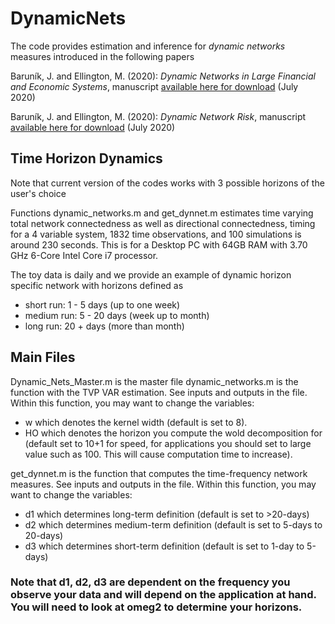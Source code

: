 # DynamicNets

The code provides estimation and inference for *dynamic networks* measures introduced in the following papers

Baruník, J. and Ellington, M. (2020): *Dynamic Networks in Large Financial and Economic Systems*, manuscript [available here for download](https://papers.ssrn.com/sol3/papers.cfm?abstract_id=3651134) (July 2020) 

Baruník, J. and Ellington, M. (2020): *Dynamic Network Risk*, manuscript [available here for download](https://papers.ssrn.com/sol3/papers.cfm?abstract_id=3622200) (July 2020) 

## Time Horizon Dynamics

Note that current version of the codes works with 3 possible horizons of the user's choice

Functions dynamic_networks.m and get_dynnet.m estimates time varying total network connectedness as well as directional connectedness, timing for a 4 variable system, 1832 time observations, and 100 simulations is around 230 seconds. This is for a Desktop PC with 64GB RAM  with 3.70 GHz 6-Core Intel Core i7 processor.

The toy data is daily and we provide an example of dynamic horizon specific network with horizons defined as
* short run: 1 - 5 days (up to one week)
* medium run: 5 - 20 days (week up to month)
* long run: 20 + days (more than month)

## Main Files

Dynamic_Nets_Master.m is the master file
dynamic_networks.m is the function with the TVP VAR estimation. See inputs and outputs in the file.  
Within this function, you may want to change the variables: 
* w which denotes the kernel width (default is set to 8).
* HO which denotes the horizon you compute the wold decomposition for (default set to 10+1 for speed, for applications you should set to large value such as 100. This will cause computation time to increase).

get_dynnet.m is the function that computes the time-frequency network measures. See inputs and outputs in the file.
Within this function, you may want to change the variables:
* d1 which determines long-term definition (default is set to >20-days)
* d2 which determines medium-term definition (default is set to 5-days to 20-days)
* d3 which determines short-term definition (default is set to 1-day to 5-days)
### Note that d1, d2, d3 are dependent on the frequency you observe your data and will depend on the application at hand. You will need to look at omeg2 to determine your horizons.
